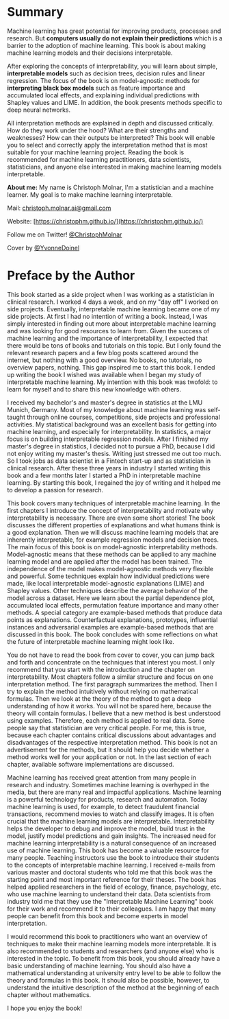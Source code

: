 


# Summary 


Machine learning has great potential for improving products, processes and research.
But **computers usually do not explain their predictions** which is a barrier to the adoption of machine learning.
This book is about making machine learning models and their decisions interpretable.

After exploring the concepts of interpretability, you will learn about simple, **interpretable models** such as decision trees, decision rules and linear regression.
The focus of the book is on model-agnostic methods for **interpreting black box models** such as feature importance and accumulated local effects, and explaining individual predictions with Shapley values and LIME.
In addition, the book presents methods specific to deep neural networks.

All interpretation methods are explained in depth and discussed critically.
How do they work under the hood?
What are their strengths and weaknesses?
How can their outputs be interpreted?
This book will enable you to select and correctly apply the interpretation method that is most suitable for your machine learning project.
Reading the book is recommended for machine learning practitioners, data scientists, statisticians, and anyone else interested in making machine learning models interpretable.






**About me:** My name is Christoph Molnar, I'm a statistician and a machine learner.
My goal is to make machine learning interpretable.

Mail: christoph.molnar.ai@gmail.com

Website: [https://christophm.github.io/](https://christophm.github.io/)

Follow me on Twitter! [\@ChristophMolnar](https://twitter.com/ChristophMolnar)

Cover by [\@YvonneDoinel](https://twitter.com/YvonneDoinel)








# Preface by the Author 

This book started as a side project when I was working as a statistician in clinical research.
I worked 4 days a week, and on my "day off" I worked on side projects.
Eventually, interpretable machine learning became one of my side projects.
At first I had no intention of writing a book.
Instead, I was simply interested in finding out more about interpretable machine learning and was looking for good resources to learn from.
Given the success of machine learning and the importance of interpretability, I expected that there would be tons of books and tutorials on this topic.
But I only found the relevant research papers and a few blog posts scattered around the internet, but nothing with a good overview.
No books, no tutorials, no overview papers, nothing.
This gap inspired me to start this book.
I ended up writing the book I wished was available when I began my study of interpretable machine learning.
My intention with this book was twofold: to learn for myself and to share this new knowledge with others.

<!-- Introduction to Author -->
I received my bachelor's and master's degree in statistics at the LMU Munich, Germany.
Most of my knowledge about machine learning was self-taught through online courses, competitions, side projects and professional activities.
My statistical background was an excellent basis for getting into machine learning, and especially for interpretability.
In statistics, a major focus is on building interpretable regression models.
After I finished my master's degree in statistics, I decided not to pursue a PhD, because I did not enjoy writing my master's thesis.
Writing just stressed me out too much.
So I took jobs as data scientist in a Fintech start-up and as statistician in clinical research.
After these three years in industry I started writing this book and a few months later I started a PhD in interpretable machine learning.
By starting this book, I regained the joy of writing and it helped me to develop a passion for research.

This book covers many techniques of interpretable machine learning.
In the first chapters I introduce the concept of interpretability and motivate why interpretability is necessary.
There are even some short stories!
The book discusses the different properties of explanations and what humans think is a good explanation.
Then we will discuss machine learning models that are inherently interpretable, for example regression models and decision trees.
The main focus of this book is on model-agnostic interpretability methods.
Model-agnostic means that these methods can be applied to any machine learning model and are applied after the model has been trained.
The independence of the model makes model-agnostic methods very flexible and powerful.
Some techniques explain how individual predictions were made, like local interpretable model-agnostic explanations (LIME) and Shapley values.
Other techniques describe the average behavior of the model across a dataset.
Here we learn about the partial dependence plot, accumulated local effects, permutation feature importance and many other methods.
A special category are example-based methods that produce data points as explanations.
Counterfactual explanations, prototypes, influential instances and adversarial examples are example-based methods that are discussed in this book.
The book concludes with some reflections on what the future of interpretable machine learning might look like.

You do not have to read the book from cover to cover, you can jump back and forth and concentrate on the techniques that interest you most.
I only recommend that you start with the introduction and the chapter on interpretability.
Most chapters follow a similar structure and focus on one interpretation method.
The first paragraph summarizes the method.
Then I try to explain the method intuitively without relying on mathematical formulas.
Then we look at the theory of the method to get a deep understanding of how it works.
You will not be spared here, because the theory will contain formulas.
I believe that a new method is best understood using examples.
Therefore, each method is applied to real data.
Some people say that statistician are very critical people.
For me, this is true, because each chapter contains critical discussions about advantages and disadvantages of the respective interpretation method.
This book is not an advertisement for the methods, but it should help you decide whether a method works well for your application or not.
In the last section of each chapter, available software implementations are discussed.

Machine learning has received great attention from many people in research and industry.
Sometimes machine learning is overhyped in the media, but there are many real and impactful applications.
Machine learning is a powerful technology for products, research and automation.
Today machine learning is used, for example,  to detect fraudulent financial transactions, recommend movies to watch and classify images.
It is often crucial that the machine learning models are interpretable.
Interpretability helps the developer to debug and improve the model, build trust in the model, justify model predictions and gain insights.
The increased need for machine learning interpretability is a natural consequence of an increased use of machine learning.
This book has become a valuable resource for many people.
Teaching instructors use the book to introduce their students to the concepts of interpretable machine learning.
I received e-mails from various master and doctoral students who told me that this book was the starting point and most important reference for their theses.
The book has helped applied researchers in the field of ecology, finance, psychology, etc.  who use machine learning to understand their data.
Data scientists from industry told me that they use the "Interpretable Machine Learning" book for their work and recommend it to their colleagues.
I am happy that many people can benefit from this book and become experts in model interpretation.

I would recommend this book to practitioners who want an overview of techniques to make their machine learning models more interpretable.
It is also recommended to students and researchers (and anyone else) who is interested in the topic.
To benefit from this book, you should already have a basic understanding of machine learning.
You should also have a mathematical understanding at university entry level to be able to follow the theory and formulas in this book.
It should also be possible, however, to understand the intuitive description of the method at the beginning of each chapter without mathematics.

I hope you enjoy the book!

